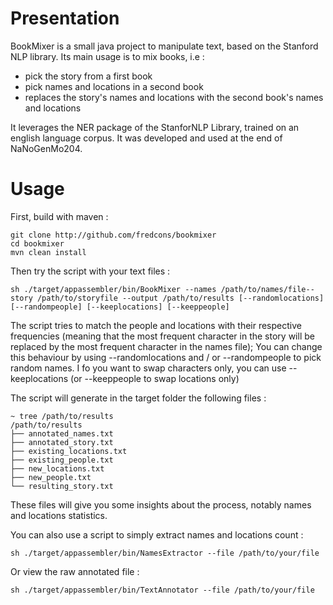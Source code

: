 # Presentation

BookMixer is a small java project to manipulate text, based on the Stanford NLP library.
Its main usage is to mix books, i.e :
- pick the story from a first book
- pick names and locations in a second book
- replaces the story's names and locations with the second book's names and locations

It leverages the NER package of the StanforNLP Library, trained on an english language corpus.
It was developed and used at the end of NaNoGenMo204.

# Usage

First, build with maven :

```
git clone http://github.com/fredcons/bookmixer
cd bookmixer
mvn clean install
```

Then try the script with your text files :

```
sh ./target/appassembler/bin/BookMixer --names /path/to/names/file--story /path/to/storyfile --output /path/to/results [--randomlocations] [--randompeople] [--keeplocations] [--keeppeople]
```

The script tries to match the people and locations with their respective frequencies (meaning that the most frequent character in the story will be replaced by the most frequent character in the names file);
You can change this behaviour by using --randomlocations and / or --randompeople to pick random names.
I fo you want to swap characters only, you  can use --keeplocations (or --keeppeople to swap locations only)

The script will generate in the target folder the following files :

```
~ tree /path/to/results
/path/to/results
├── annotated_names.txt
├── annotated_story.txt
├── existing_locations.txt
├── existing_people.txt
├── new_locations.txt
├── new_people.txt
└── resulting_story.txt
```

These files will give you some insights about the process, notably names and locations statistics.

You can also use a script to simply extract names and locations count :

```
sh ./target/appassembler/bin/NamesExtractor --file /path/to/your/file
```

Or view the raw annotated file :

```
sh ./target/appassembler/bin/TextAnnotator --file /path/to/your/file
```



